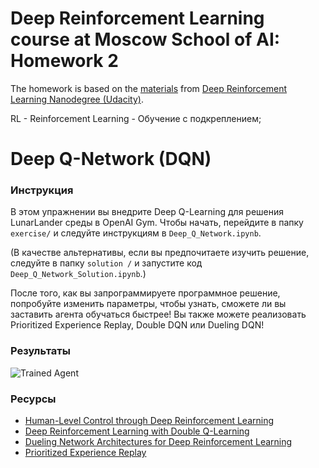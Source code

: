 # Deep Reinforcement Learning course at Moscow School of AI: Homework 2

The homework is based on the [materials](https://github.com/udacity/deep-reinforcement-learning/tree/master/dqn) from [Deep Reinforcement Learning Nanodegree (Udacity)](https://www.udacity.com/course/deep-reinforcement-learning-nanodegree--nd893).

RL - Reinforcement Learning - Обучение с подкреплением;

[image1]: https://user-images.githubusercontent.com/10624937/42135612-cbff24aa-7d12-11e8-9b6c-2b41e64b3bb0.gif "Trained Agent"

# Deep Q-Network (DQN)

### Инструкция

В этом упражнении вы внедрите Deep Q-Learning для решения LunarLander среды в OpenAI Gym. Чтобы начать, перейдите в папку `exercise/` и следуйте инструкциям в `Deep_Q_Network.ipynb`.

(В качестве альтернативы, если вы предпочитаете изучить решение, следуйте в папку `solution /` и запустите код `Deep_Q_Network_Solution.ipynb`.)

После того, как вы запрограммируете программное решение, попробуйте изменить параметры, чтобы узнать, сможете ли вы заставить агента обучаться быстрее! Вы также можете реализовать Prioritized Experience Replay, Double DQN или Dueling DQN!

### Результаты

![Trained Agent][image1]

### Ресурсы

- [Human-Level Control through Deep Reinforcement Learning](https://storage.googleapis.com/deepmind-media/dqn/DQNNaturePaper.pdf)
- [Deep Reinforcement Learning with Double Q-Learning](https://arxiv.org/abs/1509.06461)
- [Dueling Network Architectures for Deep Reinforcement Learning](https://arxiv.org/abs/1511.06581)
- [Prioritized Experience Replay](https://arxiv.org/abs/1511.05952)
